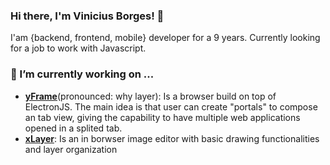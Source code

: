 ### Hi there, I'm Vinicius Borges! 👋

I'am {backend, frontend, mobile} developer for a 9 years. Currently looking for a job to work with Javascript.

### 🔭 I’m currently working on ...

* **[yFrame](https://github.com/vineckb/yframe)**(pronounced: why layer): Is a browser build on top of ElectronJS. The main idea is that user can create "portals" to compose an tab view, giving the capability to have multiple web applications opened in a splited tab.
* **[xLayer](https://github.com/vineckb/xlayer)**: Is an in borwser image editor with basic drawing functionalities and layer organization
